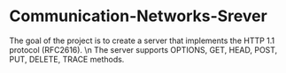 # Communication-Networks-Srever
The goal of the project is to create a server that implements the HTTP 1.1 protocol (RFC2616). \n
The server supports OPTIONS, GET, HEAD, POST, PUT, DELETE, TRACE methods.

